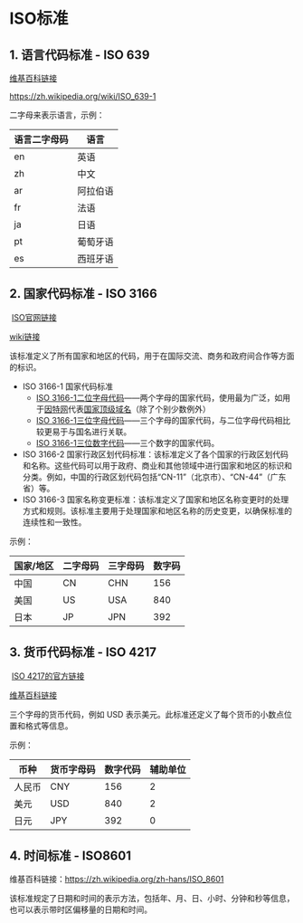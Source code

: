 # ISO标准

## 1. 语言代码标准 - ISO 639

[维基百科链接](https://zh.wikipedia.org/wiki/ISO_639)

https://zh.wikipedia.org/wiki/ISO_639-1

二字母来表示语言，示例：

| 语言二字母码 | 语言 |
| --- | --- |
| en | 英语 |
| zh | 中文 |
| ar | 阿拉伯语 |
| fr | 法语 |
| ja | 日语 |
| pt | 葡萄牙语 |
| es | 西班牙语 |

## 2. 国家代码标准 - ISO 3166

 [ISO官网链接](https://www.iso.org/iso-3166-country-codes.html) 

[wiki链接](https://zh.wikipedia.org/zh/ISO_3166-1)

该标准定义了所有国家和地区的代码，用于在国际交流、商务和政府间合作等方面的标识。

- ISO 3166-1 国家代码标准
    - [ISO 3166-1二位字母代码](https://zh.wikipedia.org/wiki/ISO_3166-1%E4%BA%8C%E4%BD%8D%E5%AD%97%E6%AF%8D%E4%BB%A3%E7%A0%81)——两个字母的国家代码，使用最为广泛，如用于[因特网](https://zh.wikipedia.org/wiki/%E5%9B%A0%E7%89%B9%E7%BD%91)代表[国家顶级域名](https://zh.wikipedia.org/wiki/%E5%9B%BD%E5%AE%B6%E5%92%8C%E5%9C%B0%E5%8C%BA%E9%A1%B6%E7%BA%A7%E5%9F%9F%E5%90%8D)（除了个别少数例外）
    - [ISO 3166-1三位字母代码](https://zh.wikipedia.org/wiki/ISO_3166-1%E4%B8%89%E4%BD%8D%E5%AD%97%E6%AF%8D%E4%BB%A3%E7%A0%81)——三个字母的国家代码，与二位字母代码相比较更易于与国名进行关联。
    - [ISO 3166-1三位数字代码](https://zh.wikipedia.org/wiki/ISO_3166-1%E6%95%B0%E5%AD%97%E4%BB%A3%E7%A0%81)——三个数字的国家代码。
- ISO 3166-2 国家行政区划代码标准：该标准定义了各个国家的行政区划代码和名称。这些代码可以用于政府、商业和其他领域中进行国家和地区的标识和分类。例如，中国的行政区划代码包括“CN-11”（北京市）、“CN-44”（广东省）等。
- ISO 3166-3 国家名称变更标准：该标准定义了国家和地区名称变更时的处理方式和规则。该标准主要用于处理国家和地区名称的历史变更，以确保标准的连续性和一致性。

示例：

| 国家/地区 | 二字母码 | 三字母码 | 数字码 |
| --- | --- | --- | --- |
| 中国 | CN | CHN | 156 |
| 美国 | US | USA | 840 |
| 日本 | JP | JPN | 392 |

## 3. 货币代码标准 - ISO 4217

 [ISO 4217的官方链接](https://www.iso.org/iso-4217-currency-codes.html) 

[维基百科链接](https://zh.wikipedia.org/zh-hans/ISO_4217)

三个字母的货币代码，例如 USD 表示美元。此标准还定义了每个货币的小数点位置和格式等信息。

示例：

| 币种 | 货币字母码 | 数字代码 | 辅助单位 |
| --- | --- | --- | --- |
| 人民币 | CNY | 156 | 2 |
| 美元 | USD | 840 | 2 |
| 日元 | JPY | 392 | 0 |

## 4. 时间标准 - ISO8601

维基百科链接：https://zh.wikipedia.org/zh-hans/ISO_8601

该标准规定了日期和时间的表示方法，包括年、月、日、小时、分钟和秒等信息，也可以表示带时区偏移量的日期和时间。